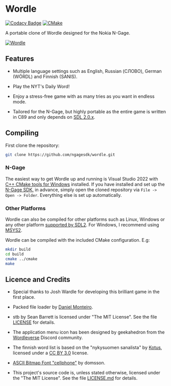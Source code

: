 # Wordle

[![Codacy Badge](https://app.codacy.com/project/badge/Grade/d91244e94a37417fbd1649ae5f2def6f)](https://www.codacy.com/gh/ngagesdk/wordle/dashboard?utm_source=github.com&amp;utm_medium=referral&amp;utm_content=ngagesdk/wordle&amp;utm_campaign=Badge_Grade)
[![CMake](https://github.com/ngagesdk/wordle/actions/workflows/cmake.yml/badge.svg)](https://github.com/ngagesdk/wordle/actions/workflows/cmake.yml)

A portable clone of Wordle designed for the Nokia N-Gage.

[![Wordle](https://raw.githubusercontent.com/ngagesdk/wordle/master/media/promo-tn.jpg)](https://raw.githubusercontent.com/ngagesdk/wordle/master/media/promo.jpg?raw=true "Wordle")

## Features

- Multiple language settings such as English, Russian (СЛОВО), German
  (WÖRDL) and Finnish (SANIS).

- Play the NYT's Daily Word!

- Enjoy a stress-free game with as many tries as you want in endless
  mode.

- Tailored for the N-Gage, but highly portable as the entire game is
  written in C89 and only depends on [SDL
  2.0.x](https://github.com/libsdl-org/SDL).

## Compiling

First clone the repository:
```bash
git clone https://github.com/ngagesdk/wordle.git
```

### N-Gage

The easiest way to get Wordle up and running is Visual Studio 2022 with
[C++ CMake tools for
Windows](https://docs.microsoft.com/en-us/cpp/build/cmake-projects-in-visual-studio)
installed.  If you have installed and set up the [N-Gage
SDK.](https://github.com/ngagesdk/ngage-toolchain) in advance, simply
open the cloned repository via `File -> Open -> Folder`.  Everything
else is set up automatically.

### Other Platforms

Wordle can also be compiled for other platforms such as Linux, Windows
or any other platform [supported by
SDL2](https://wiki.libsdl.org/Installation#supported_platforms).  For
Windows, I recommend using [MSYS2](https://www.msys2.org/).

Wordle can be compiled with the included CMake configuration. E.g:
```bash
mkdir build
cd build
cmake ../cmake
make
```

## Licence and Credits

- Special thanks to Josh Wardle for developing this brilliant game in
  the first place.

- Packed file loader by [Daniel
  Monteiro](https://montyontherun.itch.io/).

- stb by Sean Barrett is licensed under "The MIT License".  See the file
  [LICENSE](https://github.com/nothings/stb/blob/master/LICENSE) for
  details.

- The application menu icon has been designed by geekahedron from the
  [Wordleverse](https://discord.com/invite/FdQKzenz) Discord community.

- The finnish word list is based on the "nykysuomen sanalista" by
  [Kotus](https://kaino.kotus.fi/sanat/nykysuomi/), licensed under a [CC
  BY 3.0](https://creativecommons.org/licenses/by/3.0/deed.fi) license.

- [ASCII Bitmap Font
  "cellphone"](https://opengameart.org/content/ascii-bitmap-font-cellphone)
  by domsson.

- This project's source code is, unless stated otherwise, licensed under
  the "The MIT License".  See the file [LICENSE.md](LICENSE.md) for
  details.
